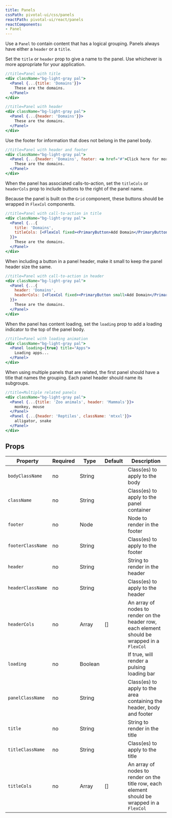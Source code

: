 ```yaml
---
title: Panels
cssPath: pivotal-ui/css/panels
reactPath: pivotal-ui/react/panels
reactComponents:
- Panel
---
```


Use a `Panel` to contain content that has a logical grouping. Panels always have either a `header` or a `title`.

Set the `title` or `header` prop to give a name to the panel. Use whichever is more appropriate for your application.

```jsx
//title=Panel with title
<div className="bg-light-gray pal">
  <Panel {...{title: 'Domains'}}>
    These are the domains.
  </Panel>
</div>
```

```jsx
//title=Panel with header
<div className="bg-light-gray pal">
  <Panel {...{header: 'Domains'}}>
    These are the domains.
  </Panel>
</div>
```

Use the footer for information that does not belong in the panel body.

```jsx
//title=Panel with header and footer
<div className="bg-light-gray pal">
  <Panel {...{header: 'Domains', footer: <a href="#">Click here for more info</a>}}>
    These are the domains.
  </Panel>
</div>
```

When the panel has associated calls-to-action, set the `titleCols` or `headerCols` prop to include buttons to the right of the panel name.

Because the panel is built on the `Grid` component, these buttons should be wrapped in `FlexCol` components.

```jsx
//title=Panel with call-to-action in title
<div className="bg-light-gray pal">
  <Panel {...{
    title: 'Domains',
    titleCols: [<FlexCol fixed><PrimaryButton>Add Domain</PrimaryButton></FlexCol>]
  }}>
    These are the domains.
  </Panel>
</div>
```

When including a button in a panel header, make it small to keep the panel header size the same.

```jsx
//title=Panel with call-to-action in header
<div className="bg-light-gray pal">
  <Panel {...{
    header: 'Domains',
    headerCols: [<FlexCol fixed><PrimaryButton small>Add Domain</PrimaryButton></FlexCol>]
  }}>
    These are the domains.
  </Panel>
</div>
```

When the panel has content loading, set the `loading` prop to add a loading indicator to the top of the panel body.

```jsx
//title=Panel with loading animation
<div className="bg-light-gray pal">
  <Panel loading={true} title="Apps">
    Loading apps...
  </Panel>
</div>
```

When using multiple panels that are related, the first panel should have a title that names the grouping. Each panel header should name its subgroups.

```jsx
//title=Multiple related panels
<div className="bg-light-gray pal">
  <Panel {...{title: 'Zoo animals', header: 'Mammals'}}>
    monkey, mouse
  </Panel>
  <Panel {...{header: 'Reptiles', className: 'mtxxl'}}>
    alligator, snake
  </Panel>
</div>
```

## Props

Property           | Required | Type    | Default | Description
-------------------|----------|---------|---------|------------
`bodyClassName`    | no       | String  |         | Class(es) to apply to the body
`className`        | no       | String  |         | Class(es) to apply to the panel container
`footer`           | no       | Node    |         | Node to render in the footer
`footerClassName`  | no       | String  |         | Class(es) to apply to the footer
`header`           | no       | String  |         | String to render in the header
`headerClassName`  | no       | String  |         | Class(es) to apply to the header
`headerCols`       | no       | Array   | []      | An array of nodes to render on the header row, each element should be wrapped in a `FlexCol`
`loading`          | no       | Boolean |         | If true, will render a pulsing loading bar
`panelClassName`   | no       | String  |         | Class(es) to apply to the area containing the header, body and footer
`title`            | no       | String  |         | String to render in the title
`titleClassName`   | no       | String  |         | Class(es) to apply to the title
`titleCols`        | no       | Array   | []      | An array of nodes to render on the title row, each element should be wrapped in a `FlexCol`
